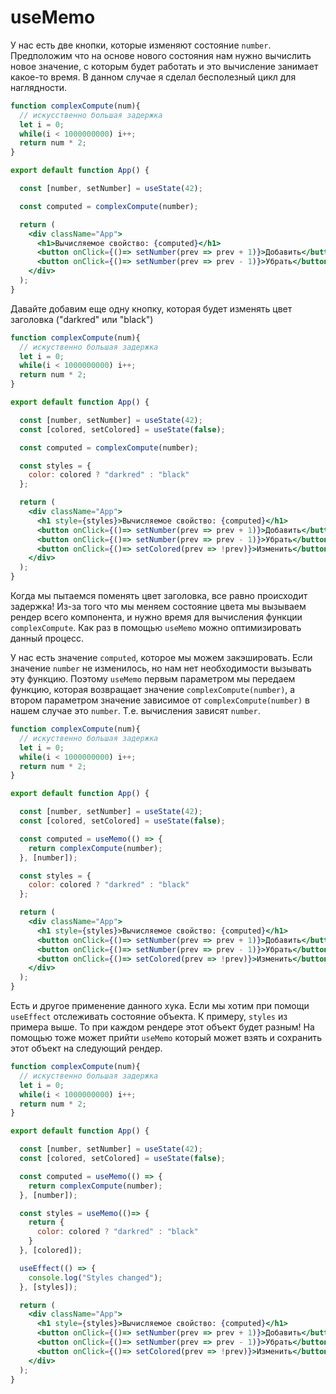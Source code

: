 # useMemo

У нас есть две кнопки, которые изменяют состояние `number`. Предположим что на основе нового состояния нам нужно вычислить
новое значение, с которым будет работать и это вычисление занимает какое-то время. В данном случае я сделал бесполезный цикл
для наглядности.

```jsx harmony
function complexCompute(num){
  // искусственно большая задержка
  let i = 0;
  while(i < 1000000000) i++;
  return num * 2;
}

export default function App() {

  const [number, setNumber] = useState(42);

  const computed = complexCompute(number);

  return (
    <div className="App">
      <h1>Вычисляемое свойство: {computed}</h1>
      <button onClick={()=> setNumber(prev => prev + 1)}>Добавить</button>
      <button onClick={()=> setNumber(prev => prev - 1)}>Убрать</button>
    </div>
  );
}
```

Давайте добавим еще одну кнопку, которая будет изменять цвет заголовка ("darkred" или "black")

```jsx harmony
function complexCompute(num){
  // искуственно большая задержка
  let i = 0;
  while(i < 1000000000) i++;
  return num * 2;
}

export default function App() {

  const [number, setNumber] = useState(42);
  const [colored, setColored] = useState(false);

  const computed = complexCompute(number);

  const styles = {
    color: colored ? "darkred" : "black"
  };

  return (
    <div className="App">
      <h1 style={styles}>Вычисляемое свойство: {computed}</h1>
      <button onClick={()=> setNumber(prev => prev + 1)}>Добавить</button>
      <button onClick={()=> setNumber(prev => prev - 1)}>Убрать</button>
      <button onClick={()=> setColored(prev => !prev)}>Изменить</button>
    </div>
  );
}
```

Когда мы пытаемся поменять цвет заголовка, все равно происходит задержка! Из-за того что мы меняем состояние цвета
мы вызываем рендер всего компонента, и нужно время для вычисления функции `complexCompute`. Как раз в помощью `useMemo`
можно оптимизировать данный процесс.

У нас есть значение `computed`, которое мы можем закэшировать. Если значение `number` не изменилось, но нам нет необходимости 
вызывать эту функцию. Поэтому `useMemo` первым параметром мы передаем функцию, которая возвращает значение `complexCompute(number)`,
а втором параметром значение зависимое от `complexCompute(number)` в нашем случае это `number`. Т.е. вычисления зависят
`number`.

```jsx harmony
function complexCompute(num){
  // искуственно большая задержка
  let i = 0;
  while(i < 1000000000) i++;
  return num * 2;
}

export default function App() {

  const [number, setNumber] = useState(42);
  const [colored, setColored] = useState(false);

  const computed = useMemo(() => {
    return complexCompute(number);
  }, [number]);

  const styles = {
    color: colored ? "darkred" : "black"
  };

  return (
    <div className="App">
      <h1 style={styles}>Вычисляемое свойство: {computed}</h1>
      <button onClick={()=> setNumber(prev => prev + 1)}>Добавить</button>
      <button onClick={()=> setNumber(prev => prev - 1)}>Убрать</button>
      <button onClick={()=> setColored(prev => !prev)}>Изменить</button>
    </div>
  );
}
```

Есть и другое применение данного хука. Если мы хотим при помощи `useEffect` отслеживать состояние объекта.
К примеру, `styles` из примера выше. То при каждом рендере этот объект будет разным! На помощью тоже может прийти `useMemo`
который может взять и сохранить этот объект на следующий рендер.

```jsx harmony
function complexCompute(num){
  // искуственно большая задержка
  let i = 0;
  while(i < 1000000000) i++;
  return num * 2;
}

export default function App() {

  const [number, setNumber] = useState(42);
  const [colored, setColored] = useState(false);

  const computed = useMemo(() => {
    return complexCompute(number);
  }, [number]);

  const styles = useMemo(()=> {
    return {
      color: colored ? "darkred" : "black"
    }
  }, [colored]);

  useEffect(() => {
    console.log("Styles changed");
  }, [styles]);

  return (
    <div className="App">
      <h1 style={styles}>Вычисляемое свойство: {computed}</h1>
      <button onClick={()=> setNumber(prev => prev + 1)}>Добавить</button>
      <button onClick={()=> setNumber(prev => prev - 1)}>Убрать</button>
      <button onClick={()=> setColored(prev => !prev)}>Изменить</button>
    </div>
  );
}
```